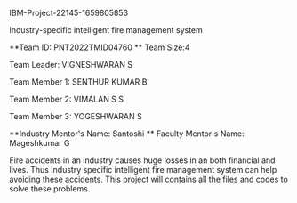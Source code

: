 IBM-Project-22145-1659805853

Industry-specific intelligent fire management system

**Team ID: PNT2022TMID04760 ** Team Size:4

Team Leader: VIGNESHWARAN S

Team Member 1: SENTHUR KUMAR B

Team Member 2: VIMALAN S S

Team Member 3: YOGESHWARAN S

**Industry Mentor's Name: Santoshi
** Faculty Mentor's Name: Mageshkumar G

Fire accidents in an industry causes huge losses in an both financial and lives. Thus Industry specific intelligent fire management system can help avoiding these accidents. This project will contains all the files and codes to solve these problems.
